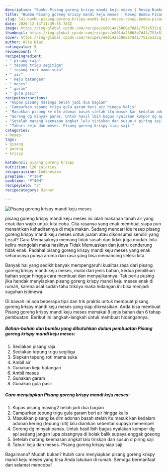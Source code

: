 ```yaml
---
description: "Bumbu Pisang goreng krispy mandi keju meses | Resep Bumbu Pisang goreng krispy mandi keju meses Yang Lezat Sekali"
title: "Bumbu Pisang goreng krispy mandi keju meses | Resep Bumbu Pisang goreng krispy mandi keju meses Yang Lezat Sekali"
slug: 541-bumbu-pisang-goreng-krispy-mandi-keju-meses-resep-bumbu-pisang-goreng-krispy-mandi-keju-meses-yang-lezat-sekali
date: 2020-12-14T11:39:55.783Z
image: https://img-global.cpcdn.com/recipes/e8014a25068e7d41/751x532cq70/pisang-goreng-krispy-mandi-keju-meses-foto-resep-utama.jpg
thumbnail: https://img-global.cpcdn.com/recipes/e8014a25068e7d41/751x532cq70/pisang-goreng-krispy-mandi-keju-meses-foto-resep-utama.jpg
cover: https://img-global.cpcdn.com/recipes/e8014a25068e7d41/751x532cq70/pisang-goreng-krispy-mandi-keju-meses-foto-resep-utama.jpg
author: Alta Diaz
ratingvalue: 5
reviewcount: 7
recipeingredient:
- " pisang raja"
- " tepung trigu segitiga"
- " tepung roti mama suka"
- " air"
- " keju batangan"
- " meses"
- " garam"
- " gula pasir"
recipeinstructions:
- "Kupas pisang masing2 belah jadi dua bagian"
- "Campurkan tepung trigu gula garam beri air hingga kalis"
- "Masukkan pisang ke dlm adonan basah stelah itu masuk kan kedalam adonan kering (tepung roti) lalu diamkan sebentar supaya menempel"
- "Goreng dg minyak panas. Untuk hasil lbih bagus nyalakan kompor dg api sedang jangan lupa pisangnya di bolak balik supaya enggak gosong"
- "Setelah matang keemasan angkat lalu tiriskan dan susun d piring saji"
- "Taburi keju dan meses. Pisang goreng krispy siap saji."
categories:
- Resep
tags:
- pisang
- goreng
- krispy

katakunci: pisang goreng krispy 
nutrition: 126 calories
recipecuisine: Indonesian
preptime: "PT36M"
cooktime: "PT40M"
recipeyield: "3"
recipecategory: Dinner

---
```



![Pisang goreng krispy mandi keju meses](https://img-global.cpcdn.com/recipes/e8014a25068e7d41/751x532cq70/pisang-goreng-krispy-mandi-keju-meses-foto-resep-utama.jpg)


pisang goreng krispy mandi keju meses ini ialah makanan tanah air yang enak dan wajib untuk kita coba. Cita rasanya yang enak membuat siapa pun menantikan kehadirannya di meja makan.
Sedang mencari ide resep pisang goreng krispy mandi keju meses untuk jualan atau dikonsumsi sendiri yang Lezat? Cara Memasaknya memang tidak susah dan tidak juga mudah. bila keliru mengolah maka hasilnya Tidak Memuaskan dan justru cenderung tidak enak. Padahal pisang goreng krispy mandi keju meses yang enak seharusnya punya aroma dan rasa yang bisa memancing selera kita.



Banyak hal yang sedikit banyak mempengaruhi kualitas rasa dari pisang goreng krispy mandi keju meses, mulai dari jenis bahan, kedua pemilihan bahan segar hingga cara membuat dan menyajikannya. Tak perlu pusing jika hendak menyiapkan pisang goreng krispy mandi keju meses enak di rumah, karena asal sudah tahu triknya maka hidangan ini bisa menjadi suguhan istimewa.


Di bawah ini ada beberapa tips dan trik praktis untuk membuat pisang goreng krispy mandi keju meses yang siap dikreasikan. Anda bisa membuat Pisang goreng krispy mandi keju meses memakai 8 jenis bahan dan 6 tahap pembuatan. Berikut ini langkah-langkah untuk membuat hidangannya.

<!--inarticleads1-->

##### Bahan-bahan dan bumbu yang dibutuhkan dalam pembuatan Pisang goreng krispy mandi keju meses:

1. Sediakan  pisang raja
1. Sediakan  tepung trigu segitiga
1. Siapkan  tepung roti mama suka
1. Ambil  air
1. Gunakan  keju batangan
1. Ambil  meses
1. Gunakan  garam
1. Gunakan  gula pasir




<!--inarticleads2-->

##### Cara menyiapkan Pisang goreng krispy mandi keju meses:

1. Kupas pisang masing2 belah jadi dua bagian
1. Campurkan tepung trigu gula garam beri air hingga kalis
1. Masukkan pisang ke dlm adonan basah stelah itu masuk kan kedalam adonan kering (tepung roti) lalu diamkan sebentar supaya menempel
1. Goreng dg minyak panas. Untuk hasil lbih bagus nyalakan kompor dg api sedang jangan lupa pisangnya di bolak balik supaya enggak gosong
1. Setelah matang keemasan angkat lalu tiriskan dan susun d piring saji
1. Taburi keju dan meses. Pisang goreng krispy siap saji.




Bagaimana? Mudah bukan? Itulah cara menyiapkan pisang goreng krispy mandi keju meses yang bisa Anda lakukan di rumah. Semoga bermanfaat dan selamat mencoba!
